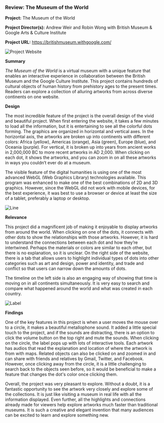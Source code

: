 ### Review: The Museum of the World

**Project:** The Museum of the World

**Project Director(s):** Andrew Weir and Robin Wong with British Museum & Google Arts & Culture Institute 

**Project URL:** <https://britishmuseum.withgoogle.com/>


![Project Website](https://yuhkak.github.io/YuhkaK/images/World.png)


**Summary**

_The Museum of the World_ is a virtual museum with a unique feature that enables an interactive experience in collaboration between the British Museum and the Google Culture Institute. This project contains hundreds of cultural objects of human history from prehistory ages to the present times. Readers can explore a collection of alluring artworks from across diverse continents on one website.

**Design**

The most incredible feature of the project is the overall design of the vivid and beautiful project. When first entering the website, it takes a few minutes to load all the information, but it is entertaining to see all the colorful dots forming. The graphics are organized in horizontal and vertical axes. In the horizontal axis, the artworks are broken up into continents with different colors: Africa (yellow), Americas (orange), Asia (green), Europe (blue), and Oceania (purple). For vertical, it is broken up into years from ancient works in 2,000,000 BC to more recent artworks in AD 2,000. When clicking on each dot, it shows the artworks, and you can zoom in on all these artworks in ways you couldn’t ever do at a museum.

The visible feature of the digital humanities is using one of the most advanced WebGL (Web Graphics Library) technologies available. This program was enhanced to make one of the best combinations of 2D and 3D graphics. However, since the WebGL did not work with mobile devices, for the best experience, it was best to use a browser or device at least the size of a tablet, preferably a laptop or desktop.


![Line](https://yuhkak.github.io/YuhkaK/images/Connect.png)


**Relevance**

This project did a magnificent job of making it enjoyable to display artworks from around the world. When clicking on one of the dots, it connects with other dots to show the relationships with those artworks. However, it is hard to understand the connections between each dot and how they’re intertwined. Perhaps the materials or colors are similar to each other, but there is no explanation, so it is unclear. On the right side of the website, there is a tab that allows users to highlight individual types of dots into other categories such as art and design, power and identity, and trade and conflict so that users can narrow down the amounts of dots.

The timeline on the left side is also an engaging way of showing that time is moving on in all continents simultaneously. It is very easy to search and compare what happened around the world and what was created in each country.


![Label](https://yuhkak.github.io/YuhkaK/images/Label.png)


**Findings**

One of the key features in this project is when a user moves the mouse over to a circle, it makes a beautiful metallophone sound. It added a little special touch to the project, and if the sounds are distracting, there is an option to click the volume button on the top right and mute the sounds. When clicking on the circle, the label pops up with lots of interactive tools. Each artwork has audios that read the explanation and location of where the artwork is from with maps. Related objects can also be clicked on and zoomed in and can share with friends and relatives by Gmail, Twitter, and Facebook. However, once clicking away from the circle, it is a little challenging to search back to the objects seen before, so it would be beneficial to make a feature that changes the dot's color once clicking them.

Overall, the project was very pleasant to explore. Without a doubt, it is a fantastic opportunity to see the artwork very closely and explore some of the collections. It is just like visiting a museum in real life with all the information displayed. Even further, all the highlights and connections already made for viewers help explore artworks much faster than traditional museums. It is such a creative and elegant invention that many audiences can be excited to learn and explore something new.


